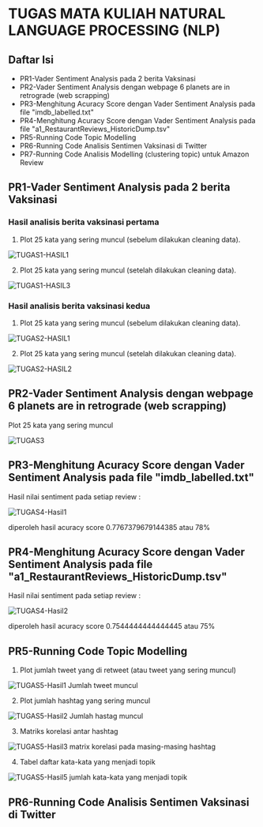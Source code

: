# TUGAS MATA KULIAH NATURAL LANGUAGE PROCESSING (NLP)

## Daftar Isi
* PR1-Vader Sentiment Analysis pada 2 berita Vaksinasi
* PR2-Vader Sentiment Analysis dengan webpage 6 planets are in retrograde (web scrapping)
* PR3-Menghitung Acuracy Score dengan Vader Sentiment Analysis pada file "imdb_labelled.txt"
* PR4-Menghitung Acuracy Score dengan Vader Sentiment Analysis pada file "a1_RestaurantReviews_HistoricDump.tsv"
* PR5-Running Code Topic Modelling
* PR6-Running Code Analisis Sentimen Vaksinasi di Twitter
* PR7-Running Code Analisis Modelling (clustering topic) untuk Amazon Review

## PR1-Vader Sentiment Analysis pada 2 berita Vaksinasi
### Hasil analisis berita vaksinasi pertama
1. Plot 25 kata yang sering muncul (sebelum dilakukan cleaning data).

![TUGAS1-HASIL1](https://user-images.githubusercontent.com/73022578/196355552-51ab174b-73db-44dd-9342-196173ea774f.png)

2. Plot 25 kata yang sering muncul (setelah dilakukan cleaning data).

![TUGAS1-HASIL3](https://user-images.githubusercontent.com/73022578/196355671-0c7df76f-aed4-4818-b55d-3064524a1c82.png)

### Hasil analisis berita vaksinasi kedua
1. Plot 25 kata yang sering muncul (sebelum dilakukan cleaning data).

![TUGAS2-HASIL1](https://user-images.githubusercontent.com/73022578/196356452-b37d5f0a-033a-4d26-a209-94c9ed91af84.png)

2. Plot 25 kata yang sering muncul (setelah dilakukan cleaning data).

![TUGAS2-HASIL2](https://user-images.githubusercontent.com/73022578/196356525-ce55900c-8d70-4fe4-867d-3707a6900f6a.png)

## PR2-Vader Sentiment Analysis dengan webpage 6 planets are in retrograde (web scrapping)
Plot 25 kata yang sering muncul

![TUGAS3](https://user-images.githubusercontent.com/73022578/196357282-d9a1f837-0108-490b-b914-c98685c3324a.png)

## PR3-Menghitung Acuracy Score dengan Vader Sentiment Analysis pada file "imdb_labelled.txt"

Hasil nilai sentiment pada setiap review :

![TUGAS4-Hasil1](https://user-images.githubusercontent.com/73022578/196357911-4faaf7e5-d299-464c-b1fd-8c57dd303168.png)

diperoleh hasil acuracy score 0.7767379679144385 atau 78%

## PR4-Menghitung Acuracy Score dengan Vader Sentiment Analysis pada file "a1_RestaurantReviews_HistoricDump.tsv"

Hasil nilai sentiment pada setiap review :

![TUGAS4-Hasil2](https://user-images.githubusercontent.com/73022578/196358737-77cb96e7-7fad-4478-8a43-99b8abd207a8.png)

diperoleh hasil acuracy score 0.7544444444444445 atau 75%

## PR5-Running Code Topic Modelling

1. Plot jumlah tweet yang di retweet (atau tweet yang sering muncul)

![TUGAS5-Hasil1 Jumlah tweet muncul](https://user-images.githubusercontent.com/73022578/196360430-941dab19-5cb6-4069-ae29-181b6bc8b4a7.png)

2. Plot jumlah hashtag yang sering muncul

![TUGAS5-Hasil2 Jumlah hastag muncul](https://user-images.githubusercontent.com/73022578/196360508-92a4bc91-4228-4f5f-a02c-f931f15c524e.png)

3. Matriks korelasi antar hashtag

![TUGAS5-Hasil3 matrix korelasi pada masing-masing hashtag](https://user-images.githubusercontent.com/73022578/196360608-ac88fffa-3a97-4b75-b508-de941cab3306.png)

4. Tabel daftar kata-kata yang menjadi topik

![TUGAS5-Hasil5 jumlah kata-kata yang menjadi topik](https://user-images.githubusercontent.com/73022578/196360802-77222ee5-ca77-4d17-8705-c73e4410629e.png)

## PR6-Running Code Analisis Sentimen Vaksinasi di Twitter


